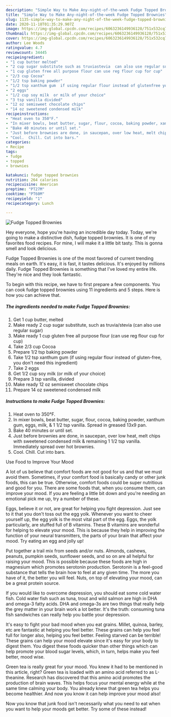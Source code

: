 ```yaml
---
description: "Simple Way to Make Any-night-of-the-week Fudge Topped Brownies"
title: "Simple Way to Make Any-night-of-the-week Fudge Topped Brownies"
slug: 1135-simple-way-to-make-any-night-of-the-week-fudge-topped-brownies
date: 2020-11-18T01:35:29.907Z
image: https://img-global.cpcdn.com/recipes/6063236149936128/751x532cq70/fudge-topped-brownies-recipe-main-photo.jpg
thumbnail: https://img-global.cpcdn.com/recipes/6063236149936128/751x532cq70/fudge-topped-brownies-recipe-main-photo.jpg
cover: https://img-global.cpcdn.com/recipes/6063236149936128/751x532cq70/fudge-topped-brownies-recipe-main-photo.jpg
author: Lee Woods
ratingvalue: 4.7
reviewcount: 34445
recipeingredient:
- "1 cup butter melted"
- "2 cup sugar substitute such as truviastevia  can also use regular sugar"
- "1 cup gluten free all purpose flour can use reg flour cup for cup"
- "2/3 cup Cocoa"
- "1/2 tsp baking powder"
- "1/2 tsp xanthum gum  if using regular flour instead of glutenfree you dont need this ingredient"
- "2 eggs"
- "1/2 cup soy milk  or milk of your choice"
- "3 tsp vanilla divided"
- "12 oz semisweet chocolate chips"
- "14 oz sweetened condensed milk"
recipeinstructions:
- "Heat oven to 350°F."
- "In mixer bowls, beat butter, sugar, flour, cocoa, baking powder, xanthum gum, eggs, milk, &amp; 1 1/2 tsp vanilla.  Spread in greased 13x9 pan."
- "Bake 40 minutes or until set."
- "Just before brownies are done, in saucepan, over low heat, melt chips with sweetened condensed milk &amp; remaining 1 1/2 tsp vanilla.  Immediately spread over hot brownies."
- "Cool.  Chill. Cut into bars."
categories:
- Recipe
tags:
- fudge
- topped
- brownies

katakunci: fudge topped brownies 
nutrition: 264 calories
recipecuisine: American
preptime: "PT27M"
cooktime: "PT60M"
recipeyield: "1"
recipecategory: Lunch

---
```



![Fudge Topped Brownies](https://img-global.cpcdn.com/recipes/6063236149936128/751x532cq70/fudge-topped-brownies-recipe-main-photo.jpg)

Hey everyone, hope you're having an incredible day today. Today, we're going to make a distinctive dish, fudge topped brownies. It is one of my favorites food recipes. For mine, I will make it a little bit tasty. This is gonna smell and look delicious.



Fudge Topped Brownies is one of the most favored of current trending meals on earth. It's easy, it is fast, it tastes delicious. It's enjoyed by millions daily. Fudge Topped Brownies is something that I've loved my entire life. They're nice and they look fantastic.


To begin with this recipe, we have to first prepare a few components. You can cook fudge topped brownies using 11 ingredients and 5 steps. Here is how you can achieve that.

<!--inarticleads1-->

##### The ingredients needed to make Fudge Topped Brownies:

1. Get 1 cup butter, melted
1. Make ready 2 cup sugar substitute, such as truvia/stevia  (can also use regular sugar)
1. Make ready 1 cup gluten free all purpose flour (can use reg flour cup for cup)
1. Take 2/3 cup Cocoa
1. Prepare 1/2 tsp baking powder
1. Take 1/2 tsp xanthum gum  (if using regular flour instead of gluten-free, you don&#39;t need this ingredient)
1. Take 2 eggs
1. Get 1/2 cup soy milk  (or milk of your choice)
1. Prepare 3 tsp vanilla, divided
1. Make ready 12 oz semisweet chocolate chips
1. Prepare 14 oz sweetened condensed milk




<!--inarticleads2-->

##### Instructions to make Fudge Topped Brownies:

1. Heat oven to 350°F.
1. In mixer bowls, beat butter, sugar, flour, cocoa, baking powder, xanthum gum, eggs, milk, &amp; 1 1/2 tsp vanilla.  Spread in greased 13x9 pan.
1. Bake 40 minutes or until set.
1. Just before brownies are done, in saucepan, over low heat, melt chips with sweetened condensed milk &amp; remaining 1 1/2 tsp vanilla.  Immediately spread over hot brownies.
1. Cool.  Chill. Cut into bars.




Use Food to Improve Your Mood


A lot of us believe that comfort foods are not good for us and that we must avoid them. Sometimes, if your comfort food is basically candy or other junk foods, this can be true. Otherwise, comfort foods could be super nutritious and good for you. There are some foods that, when you consume them, can improve your mood. If you are feeling a little bit down and you're needing an emotional pick me up, try a number of these.

Eggs, believe it or not, are great for helping you fight depression. Just see to it that you don't toss out the egg yolk. Whenever you want to cheer yourself up, the egg yolk is the most vital part of the egg. Eggs, the yolk particularly, are stuffed full of B vitamins. These B vitamins are wonderful for helping to elevate your mood. This is because they help in improving the function of your neural transmitters, the parts of your brain that affect your mood. Try eating an egg and jolly up!

Put together a trail mix from seeds and/or nuts. Almonds, cashews, peanuts, pumpkin seeds, sunflower seeds, and so on are all helpful for raising your mood. This is possible because these foods are high in magnesium which promotes serotonin production. Serotonin is a feel-good substance that tells the brain how to feel at any given time. The more you have of it, the better you will feel. Nuts, on top of elevating your mood, can be a great protein source.

If you would like to overcome depression, you should eat some cold water fish. Cold water fish such as tuna, trout and wild salmon are high in DHA and omega-3 fatty acids. DHA and omega-3s are two things that really help the grey matter in your brain work a lot better. It's the truth: consuming tuna fish sandwiches can really help you battle your depression. 

It's easy to fight your bad mood when you eat grains. Millet, quinoa, barley, etc are fantastic at helping you feel better. These grains can help you feel full for longer also, helping you feel better. Feeling starved can be terrible! These grains can help your mood elevate since it's easy for your body to digest them. You digest these foods quicker than other things which can help promote your blood sugar levels, which, in turn, helps make you feel better, mood wise.

Green tea is really great for your mood. You knew it had to be mentioned in this article, right? Green tea is loaded with an amino acid referred to as L-theanine. Research has discovered that this amino acid promotes the production of brain waves. This helps focus your mental energy while at the same time calming your body. You already knew that green tea helps you become healthier. And now you know it can help improve your mood also!

Now you know that junk food isn't necessarily what you need to eat when you want to help your moods get better. Try some of these instead!

